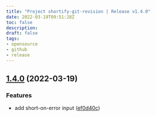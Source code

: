 ```yaml
---
title: "Project shortify-git-revision | Release v1.4.0"
date: 2022-03-19T09:51:28Z
toc: false
description: 
draft: false
tags:
- opensource
- github
- release
---
```

## [1.4.0](https://github.com/rlespinasse/shortify-git-revision/compare/v1.3.0...v1.4.0) (2022-03-19)


### Features

* add short-on-error input ([ef0d40c](https://github.com/rlespinasse/shortify-git-revision/commit/ef0d40cdf6dcb5fc6a4df2b8c3acd6c3278f27f4))



